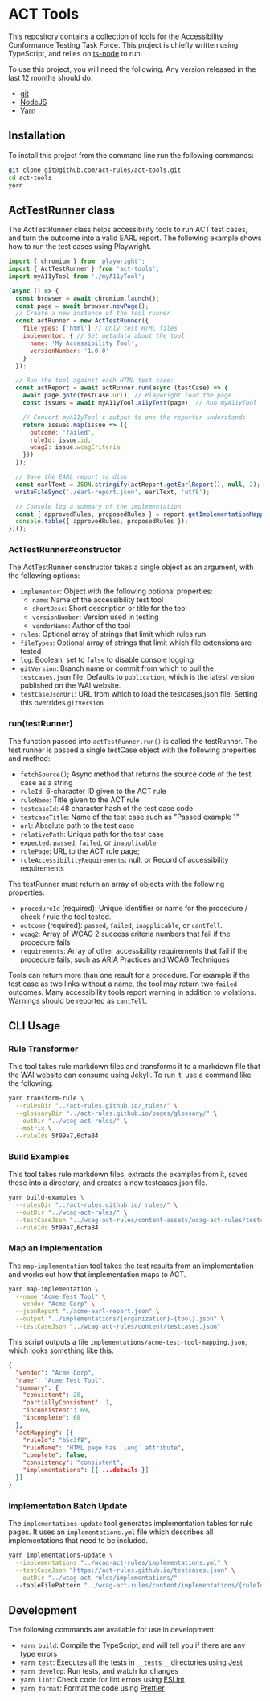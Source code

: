 # ACT Tools

This repository contains a collection of tools for the Accessibility Conformance Testing Task Force. This project is chiefly written using TypeScript, and relies on [ts-node](https://www.npmjs.com/package/ts-node?activeTab=readme) to run.

To use this project, you will need the following. Any version released in the last 12 months should do.

- [git](https://git-scm.com/)
- [NodeJS](https://nodejs.org/en/)
- [Yarn](https://yarnpkg.com/)

## Installation

To install this project from the command line run the following commands:

```sh
git clone git@github.com/act-rules/act-tools.git
cd act-tools
yarn
```

## ActTestRunner class

The ActTestRunner class helps accessibility tools to run ACT test cases, and turn the outcome into a valid EARL report. The following example shows how to run the test cases using Playwright.

```js
import { chromium } from 'playwright';
import { ActTestRunner } from 'act-tools';
import myA11yTool from './myA11yTool';

(async () => {
  const browser = await chromium.launch();
  const page = await browser.newPage();
  // Create a new instance of the tool runner
  const actRunner = new ActTestRunner({
    fileTypes: ['html'] // Only test HTML files
    implementor: { // Set metadata about the tool
      name: 'My Accessibility Tool',
      versionNumber: '1.0.0'
    }
  });

  // Run the tool against each HTML test case:
  const actReport = await actRunner.run(async (testCase) => {
    await page.goto(testCase.url); // Playwright load the page
    const issues = await myA11yTool.a11yTest(page); // Run myA11yTool

    // Convert myA11yTool's output to one the reporter understands
    return issues.map(issue => ({
      outcome: 'failed',
      ruleId: issue.id,
      wcag2: issue.wcagCriteria
    }))
  });

  // Save the EARL report to disk
  const earlText = JSON.stringify(actReport.getEarlReport(), null, 2);
  writeFileSync('./earl-report.json', earlText, 'utf8');

  // Console log a summary of the implementation
  const { approvedRules, proposedRules } = report.getImplementationMapping();
  console.table({ approvedRules, proposedRules });
})();
```

### ActTestRunner#constructor

The ActTestRunner constructor takes a single object as an argument, with the following options:

- `implementor`: Object with the following optional properties:
    - `name`: Name of the accessibility test tool
    - `shortDesc`: Short description or title for the tool
    - `versionNumber`: Version used in testing
    - `vendorName`: Author of the tool
- `rules`: Optional array of strings that limit which rules run
- `fileTypes`: Optional array of strings that limit which file extensions are tested
- `log`: Boolean, set to `false` to disable console logging
- `gitVersion`: Branch name or commit from which to pull the `testcases.json` file. Defaults to `publication`, which is the latest version published on the WAI website.
- `testCaseJsonUrl`: URL from which to load the testcases.json file. Setting this overrides `gitVersion`

### run(testRunner)

The function passed into `actTestRunner.run()` is called the testRunner. The test runner is passed a single testCase object with the following properties and method:

- `fetchSource()`; Async method that returns the source code of the test case as a string
- `ruleId`: 6-character ID given to the ACT rule
- `ruleName`: Title given to the ACT rule
- `testcaseId`: 48 character hash of the test case code
- `testcaseTitle`: Name of the test case such as "Passed example 1"
- `url`: Absolute path to the test case
- `relativePath`: Unique path for the test case
- `expected`: `passed`, `failed`, or `inapplicable`
- `rulePage`: URL to the ACT rule page;
- `ruleAccessibilityRequirements`: null, or Record of accessibility requirements

The testRunner must return an array of objects with the following properties:

- `procedureId` (required): Unique identifier or name for the procedure / check / rule the tool tested.
- `outcome` (required): `passed`, `failed`, `inapplicable`, or `cantTell`.
- `wcag2`: Array of WCAG 2 success criteria numbers that fail if the procedure fails
- `requirements`: Array of other accessibility requirements that fail if the procedure fails, such as ARIA Practices and WCAG Techniques

Tools can return more than one result for a procedure. For example if the test case as two links without a name, the tool may return two `failed` outcomes. Many accessibility tools report warning in addition to violations. Warnings should be reported as `cantTell`. 

## CLI Usage

### Rule Transformer

This tool takes rule markdown files and transforms it to a markdown file that the WAI website can consume using Jekyll. To run it, use a command like the following:

```sh
yarn transform-rule \
  --rulesDir "../act-rules.github.io/_rules/" \
  --glossaryDir "../act-rules.github.io/pages/glossary/" \
  --outDir "../wcag-act-rules/" \
  --matrix \
  --ruleIds 5f99a7,6cfa84
```

### Build Examples

This tool takes rule markdown files, extracts the examples from it, saves those into a directory, and creates a new testcases.json file.

```sh
yarn build-examples \
  --rulesDir "../act-rules.github.io/_rules/" \
  --outDir "../wcag-act-rules/" \
  --testCaseJson "../wcag-act-rules/content-assets/wcag-act-rules/testcases.json" \
  --ruleIds 5f99a7,6cfa84
```

### Map an implementation

The `map-implementation` tool takes the test results from an implementation and works out how that implementation maps to ACT.

```sh
yarn map-implementation \
  --name "Acme Test Tool" \
  --vendor "Acme Corp" \
  --jsonReport "./acme-earl-report.json" \
  --output "../implementations/{organization}-{tool}.json" \
  --testCaseJson "../wcag-act-rules/content/testcases.json"
```

This script outputs a file `implementations/acme-test-tool-mapping.json`, which looks something like this:

```json
{
  "vendor": "Acme Corp",
  "name": "Acme Test Tool",
  "summary": {
    "consistent": 20,
    "partiallyConsistent": 1,
    "inconsistent": 69,
    "incomplete": 68
  },
  "actMapping": [{
    "ruleId": "b5c3f8",
    "ruleName": "HTML page has `lang` attribute",
    "complete": false,
    "consistency": "consistent",
    "implementations": [{ ...details }]
  }]
}
```

### Implementation Batch Update

The `implementations-update` tool generates implementation tables for rule pages. It uses an `implementations.yml` file which describes all implementations that need to be included.

```sh
yarn implementations-update \
  --implementations "../wcag-act-rules/implementations.yml" \
  --testCaseJson "https://act-rules.github.io/testcases.json" \
  --outDir "../wcag-act-rules/implementations/"
  --tableFilePattern "../wcag-act-rules/content/implementations/{ruleId}.md"
```

## Development

The following commands are available for use in development:

- `yarn build`: Compile the TypeScript, and will tell you if there are any type errors
- `yarn test`: Executes all the tests in `__tests__` directories using [Jest](https://jestjs.io/)
- `yarn develop`: Run tests, and watch for changes
- `yarn lint`: Check code for lint errors using [ESLint](https://eslint.org/)
- `yarn format`: Format the code using [Prettier](https://prettier.io/)

